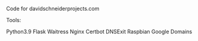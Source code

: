 Code for davidschneiderprojects.com

Tools:

Python3.9
Flask
Waitress
Nginx
Certbot
DNSExit
Raspbian
Google Domains
